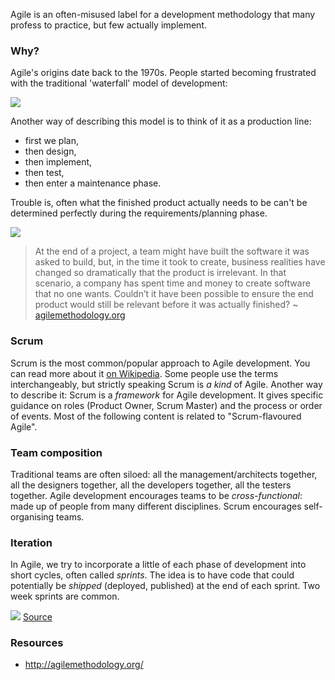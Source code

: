 Agile is an often-misused label for a development methodology that many profess to practice, but few actually implement.


### Why?

Agile's origins date back to the 1970s. People started becoming frustrated with the traditional 'waterfall' model of development:

![](https://raw.githubusercontent.com/dev-academy-programme/concepts/master/agile/waterfall.jpg)

Another way of describing this model is to think of it as a production line:

 - first we plan, 
 - then design,
 - then implement,
 - then test,
 - then enter a maintenance phase.

Trouble is, often what the finished product actually needs to be can't be determined perfectly during the requirements/planning phase. 

![](https://raw.githubusercontent.com/dev-academy-programme/concepts/master/agile/tree-swing.jpg)

> At the end of a project, a team might have built the software it was asked to build, but, in the time it took to create, business realities have changed so dramatically that the product is irrelevant. In that scenario, a company has spent time and money to create software that no one wants. Couldn’t it have been possible to ensure the end product would still be relevant before it was actually finished? ~ [agilemethodology.org](https://agilemethodology.org)


### Scrum

Scrum is the most common/popular approach to Agile development. You can read more about it <a href="https://en.wikipedia.org/wiki/Scrum_(software_development)">on Wikipedia</a>. Some people use the terms interchangeably, but strictly speaking Scrum is _a kind_ of Agile. Another way to describe it: Scrum is a _framework_ for Agile development. It gives specific guidance on roles (Product Owner, Scrum Master) and the process or order of events. Most of the following content is related to "Scrum-flavoured Agile".


### Team composition

Traditional teams are often siloed: all the management/architects together, all the designers together, all the developers together, all the testers together. Agile development encourages teams to be _cross-functional_: made up of people from many different disciplines. Scrum encourages self-organising teams.


### Iteration

In Agile, we try to incorporate a little of each phase of development into short cycles, often called _sprints_. The idea is to have code that could potentially be _shipped_ (deployed, published) at the end of each sprint. Two week sprints are common.

![](https://raw.githubusercontent.com/dev-academy-programme/concepts/master/agile/agile.jpg)
[Source](https://commons.wikimedia.org/wiki/File:Agile_Project_Management_by_Planbox.png)


### Resources

 - http://agilemethodology.org/
